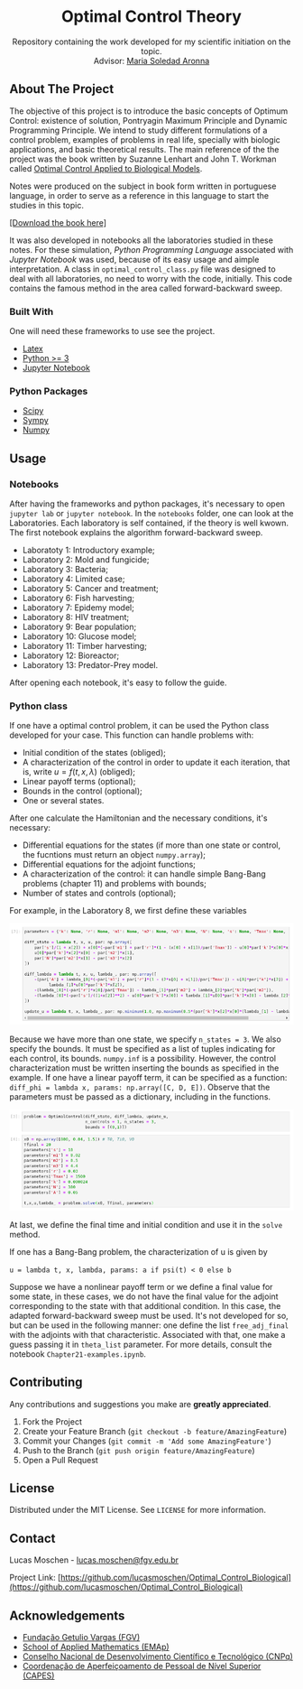   <!-- [![Contributors][contributors-shield]][contributors-url]
[![Forks][forks-shield]][forks-url]
[![Stargazers][stars-shield]][stars-url]
[![Issues][issues-shield]][issues-url]
[![MIT License][license-shield]][license-url]
[![LinkedIn][linkedin-shield]][linkedin-url] -->

<p align="center">
  <!-- <a href="https://github.com/othneildrew/Best-README-Template">
    <img src="images/logo.png" alt="Logo" width="80" height="80">
  </a> -->

  <h1 align="center">Optimal Control Theory</h1>

  <p align="center">
    Repository containing the work developed for my scientific initiation on the topic.
    <br /> 
    Advisor: <a href="https://emap.fgv.br/corpo-docente/maria-soledad-aronna"> Maria Soledad Aronna</a>
    <!-- <br />
    <a href="https://github.com/othneildrew/Best-README-Template"><strong>Explore the docs »</strong></a>
    -->
  </p> 
</p>

<!--
<details open="open">
  <summary>Table of Contents</summary>
  <ol>
    <li>
      <a href="#about-the-project">About The Project</a>
      <ul>
        <li><a href="#built-with">Built With</a></li>
      </ul>
    </li>
    <li>
      <a href="#getting-started">Getting Started</a>
      <ul>
        <li><a href="#prerequisites">Prerequisites</a></li>
        <li><a href="#installation">Installation</a></li>
      </ul>
    </li>
    <li><a href="#usage">Usage</a></li>
  </ol>
</details>
-->

## About The Project

The objective of this project is to introduce the basic concepts of Optimum
Control: existence of solution, Pontryagin Maximum Principle and Dynamic 
Programming Principle. We intend to study different formulations of a control problem, 
examples of problems in real life, specially with biologic applications, and
basic theoretical results. The main reference of the the project was the book written by Suzanne Lenhart and John T. Workman called
[Optimal Control Applied to Biological
Models](https://www.routledge.com/Optimal-Control-Applied-to-Biological-Models/Lenhart-Workman/p/book/9781584886402#:~:text=Optimal%20Control%20Applied%20to%20Biological%20Models%20thoroughly%20develops%20the%20mathematical,this%20theory%20to%20biological%20models.&text=In%20addition%2C%20the%20authors%20introduce,partial%20differential%20equations%20(PDEs).).

Notes were produced on the subject in book form written in portuguese language, in order to serve as a reference in this language to start the studies in this topic. 

[[Download the book here]](https://github.com/lucasmoschen/Optimal_Control_Biological/blob/master/notes/book.pdf)

It was also developed in notebooks all the laboratories studied in these notes. For these simulation, *Python Programming Language* associated with *Jupyter Notebook* was used, because of its easy usage and aimple interpretation. A class in `optimal_control_class.py` file was designed to deal with all laboratories, no need to worry with the code, initially. This code contains the famous method in the area called forward-backward sweep.

### Built With

One will need these frameworks to use see the project. 

* [Latex](https://en.wikipedia.org/wiki/LaTeX)
* [Python >= 3](https://www.python.org/)
* [Jupyter Notebook](https://jupyter.org/) 

### Python Packages 

* [Scipy](https://www.scipy.org/)
* [Sympy](https://www.sympy.org/en/index.html)
* [Numpy](https://numpy.org/) 
  
## Usage

### Notebooks 

After having the frameworks and python packages, it's necessary to open `jupyter lab` or `jupyter notebook`. In the `notebooks` folder, one can look at the Laboratories. Each laboratory is self contained, if the theory is well kwown. The first notebook explains the algorithm forward-backward sweep. 

- Laboratoty 1: Introductory example; 
- Laboratory 2: Mold and fungicide;
- Laboratory 3: Bacteria; 
- Laboratory 4: Limited case; 
- Laboratory 5: Cancer and treatment; 
- Laboratory 6: Fish harvesting; 
- Laboratory 7: Epidemy model; 
- Laboratory 8: HIV treatment; 
- Laboratory 9: Bear population; 
- Laboratory 10: Glucose model; 
- Laboratory 11: Timber harvesting; 
- Laboratory 12: Bioreactor; 
- Laboratory 13: Predator-Prey model. 

After opening each notebook, it's easy to follow the guide. 

### Python class

If one have a optimal control problem, it can be used the Python class developed for your case. This function can handle problems with: 

- Initial condition of the states (obliged); 
- A characterization of the control in order to update it each iteration, that is, write $u = f(t, x, \lambda)$ (obliged); 
- Linear payoff terms (optional); 
- Bounds in the control (optional); 
- One or several states.

After one calculate the Hamiltonian and the necessary conditions, it's necessary: 

- Differential equations for the states (if more than one state or control, the fucntions must return an object `numpy.array`); 
- Differential equations for the adjoint functions; 
- A characterization of the control: it can handle simple Bang-Bang problems (chapter 11) and problems with bounds; 
- Number of states and controls (optional); 

For example, in the Laboratory 8, we first define these variables 

![example1](images/example-1.png)

Because we have more than one state, we specify `n_states = 3`. We also specify the bounds. It must be specified as a list of tuples indicating for each control, its bounds. `numpy.inf` is a possibility. However, the control characterization must be written inserting the bounds as specified in the example. If one have a linear payoff term, it can be specified as a function: `diff_phi = lambda x, params: np.array([C, D, E])`. Observe that the parameters must be passed as a dictionary, including in the functions. 

![example2](images/example-2.png)

At last, we define the final time and initial condition and use it in the `solve` method. 

If one has a Bang-Bang problem, the characterization of u is given by 

`u = lambda t, x, lambda, params: a if psi(t) < 0 else b` 

Suppose we have a nonlinear payoff term or we define a final value for some state, in these cases, we do not have the final value for the adjoint corresponding to the state with that additional condition. In this case, the adapted forward-backward sweep must be used. It's not developed for so, but can be used in the following manner: one define the list `free_adj_final` with the adjoints with that characteristic. Associated with that, one make a guess passing it in `theta_list` parameter. For more details, consult the notebook `Chapter21-examples.ipynb`. 

## Contributing

Any contributions and suggestions you make are **greatly appreciated**.

1. Fork the Project
2. Create your Feature Branch (`git checkout -b feature/AmazingFeature`)
3. Commit your Changes (`git commit -m 'Add some AmazingFeature'`)
4. Push to the Branch (`git push origin feature/AmazingFeature`)
5. Open a Pull Request

## License

Distributed under the MIT License. See `LICENSE` for more information.

## Contact

Lucas Moschen - lucas.moschen@fgv.edu.br

Project Link: [https://github.com/lucasmoschen/Optimal_Control_Biological](https://github.com/lucasmoschen/Optimal_Control_Biological)

## Acknowledgements

* [Fundação Getulio Vargas (FGV)]()
* [School of Applied Mathematics (EMAp)]()
* [Conselho Nacional de Desenvolvimento Científico e Tecnológico (CNPq)](https://www.gov.br/cnpq/pt-br)
* [Coordenação de Aperfeiçoamento de Pessoal de Nível Superior (CAPES)](https://www.gov.br/capes/pt-br)

